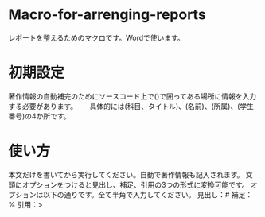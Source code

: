 # Macro-for-arrenging-reports
レポートを整えるためのマクロです。Wordで使います。

# 初期設定
著作情報の自動補完のためにソースコード上で()で囲ってある場所に情報を入力する必要があります。　　
具体的には(科目、タイトル)、(名前)、(所属)、(学生番号)の4か所です。

# 使い方
本文だけを書いてから実行してください。自動で著作情報も記入されます。
文頭にオプションをつけると見出し、補足、引用の3つの形式に変換可能です。
オプションは以下の通りです。全て半角で入力してください。
見出し：#
補足：%
引用：>
